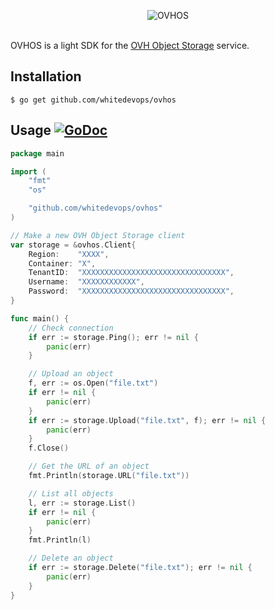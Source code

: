 <p align="center"><img src="https://cloud.githubusercontent.com/assets/9503891/11653313/a2d910ba-9d9d-11e5-9cf9-cd306ddda976.png" alt="OVHOS" title="OVHOS"><br><br></p>

OVHOS is a light SDK for the [OVH Object Storage](https://www.ovh.com/fr/cloud/storage/object-storage) service.

## Installation

```Shell
$ go get github.com/whitedevops/ovhos
```

## Usage [![GoDoc](https://godoc.org/github.com/whitedevops/ovhos?status.svg)](https://godoc.org/github.com/whitedevops/ovhos)

```Go
package main

import (
	"fmt"
	"os"

	"github.com/whitedevops/ovhos"
)

// Make a new OVH Object Storage client
var storage = &ovhos.Client{
	Region:    "XXXX",
	Container: "X",
	TenantID:  "XXXXXXXXXXXXXXXXXXXXXXXXXXXXXXXX",
	Username:  "XXXXXXXXXXXX",
	Password:  "XXXXXXXXXXXXXXXXXXXXXXXXXXXXXXXX",
}

func main() {
	// Check connection
	if err := storage.Ping(); err != nil {
		panic(err)
	}

	// Upload an object
	f, err := os.Open("file.txt")
	if err != nil {
		panic(err)
	}
	if err := storage.Upload("file.txt", f); err != nil {
		panic(err)
	}
	f.Close()

	// Get the URL of an object
	fmt.Println(storage.URL("file.txt"))

	// List all objects
	l, err := storage.List()
	if err != nil {
		panic(err)
	}
	fmt.Println(l)

	// Delete an object
	if err := storage.Delete("file.txt"); err != nil {
		panic(err)
	}
}
```
